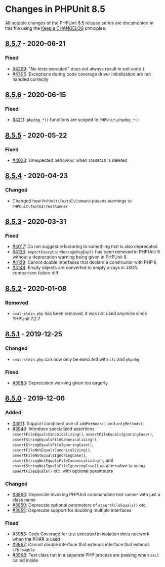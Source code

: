 # Changes in PHPUnit 8.5

All notable changes of the PHPUnit 8.5 release series are documented in this file using the [Keep a CHANGELOG](https://keepachangelog.com/) principles.

## [8.5.7] - 2020-06-21

### Fixed

* [#4299](https://github.com/sebastianbergmann/phpunit/issues/4299): "No tests executed" does not always result in exit code `1`
* [#4306](https://github.com/sebastianbergmann/phpunit/issues/4306): Exceptions during code coverage driver initialization are not handled correctly

## [8.5.6] - 2020-06-15

### Fixed

* [#4211](https://github.com/sebastianbergmann/phpunit/issues/4211): `phpdbg_*()` functions are scoped to `PHPUnit\phpdbg_*()`

## [8.5.5] - 2020-05-22

### Fixed

* [#4033](https://github.com/sebastianbergmann/phpunit/issues/4033): Unexpected behaviour when `$GLOBALS` is deleted

## [8.5.4] - 2020-04-23

### Changed

* Changed how `PHPUnit\TextUI\Command` passes warnings to `PHPUnit\TextUI\TestRunner`

## [8.5.3] - 2020-03-31

### Fixed

* [#4017](https://github.com/sebastianbergmann/phpunit/issues/4017): Do not suggest refactoring to something that is also deprecated
* [#4133](https://github.com/sebastianbergmann/phpunit/issues/4133): `expectExceptionMessageRegExp()` has been removed in PHPUnit 9 without a deprecation warning being given in PHPUnit 8
* [#4139](https://github.com/sebastianbergmann/phpunit/issues/4139): Cannot double interfaces that declare a constructor with PHP 8
* [#4144](https://github.com/sebastianbergmann/phpunit/issues/4144): Empty objects are converted to empty arrays in JSON comparison failure diff

## [8.5.2] - 2020-01-08

### Removed

* `eval-stdin.php` has been removed, it was not used anymore since PHPUnit 7.2.7

## [8.5.1] - 2019-12-25

### Changed

* `eval-stdin.php` can now only be executed with `cli` and `phpdbg`

### Fixed

* [#3983](https://github.com/sebastianbergmann/phpunit/issues/3983): Deprecation warning given too eagerly

## [8.5.0] - 2019-12-06

### Added

* [#3911](https://github.com/sebastianbergmann/phpunit/issues/3911): Support combined use of `addMethods()` and `onlyMethods()`
* [#3949](https://github.com/sebastianbergmann/phpunit/issues/3949): Introduce specialized assertions `assertFileEqualsCanonicalizing()`, `assertFileEqualsIgnoringCase()`, `assertStringEqualsFileCanonicalizing()`, `assertStringEqualsFileIgnoringCase()`, `assertFileNotEqualsCanonicalizing()`, `assertFileNotEqualsIgnoringCase()`, `assertStringNotEqualsFileCanonicalizing()`, and `assertStringNotEqualsFileIgnoringCase()` as alternative to using `assertFileEquals()` etc. with optional parameters

### Changed

* [#3860](https://github.com/sebastianbergmann/phpunit/pull/3860): Deprecate invoking PHPUnit commandline test runner with just a class name
* [#3950](https://github.com/sebastianbergmann/phpunit/issues/3950): Deprecate optional parameters of `assertFileEquals()` etc.
* [#3955](https://github.com/sebastianbergmann/phpunit/issues/3955): Deprecate support for doubling multiple interfaces

### Fixed

* [#3953](https://github.com/sebastianbergmann/phpunit/issues/3953): Code Coverage for test executed in isolation does not work when the PHAR is used
* [#3967](https://github.com/sebastianbergmann/phpunit/issues/3967): Cannot double interface that extends interface that extends `\Throwable`
* [#3968](https://github.com/sebastianbergmann/phpunit/pull/3968): Test class run in a separate PHP process are passing when `exit` called inside

[8.5.7]: https://github.com/sebastianbergmann/phpunit/compare/8.5.6...8.5.7
[8.5.6]: https://github.com/sebastianbergmann/phpunit/compare/8.5.5...8.5.6
[8.5.5]: https://github.com/sebastianbergmann/phpunit/compare/8.5.4...8.5.5
[8.5.4]: https://github.com/sebastianbergmann/phpunit/compare/8.5.3...8.5.4
[8.5.3]: https://github.com/sebastianbergmann/phpunit/compare/8.5.2...8.5.3
[8.5.2]: https://github.com/sebastianbergmann/phpunit/compare/8.5.1...8.5.2
[8.5.1]: https://github.com/sebastianbergmann/phpunit/compare/8.5.0...8.5.1
[8.5.0]: https://github.com/sebastianbergmann/phpunit/compare/8.4.3...8.5.0
